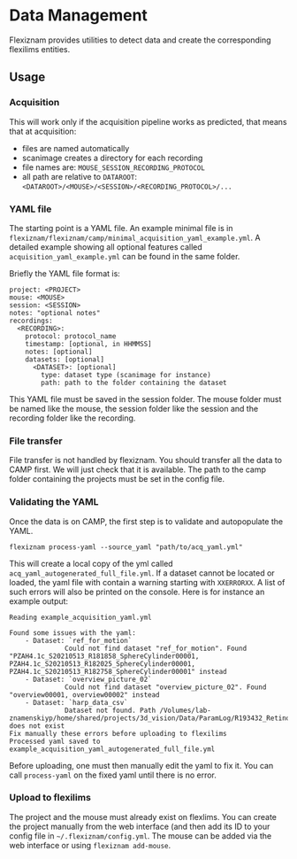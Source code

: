 # Data Management

Flexiznam provides utilities to detect data and create the corresponding flexilims entities. 

## Usage

### Acquisition

This will work only if the acquisition pipeline works as predicted, that means that at acquisition:

*  files are named automatically
*  scanimage creates a directory for each recording
*  file names are: `MOUSE_SESSION_RECORDING_PROTOCOL`
*  all path are relative to `DATAROOT`: `<DATAROOT>/<MOUSE>/<SESSION>/<RECORDING_PROTOCOL>/...`

### YAML file

The starting point is a YAML file. An example minimal file is in `flexiznam/flexiznam/camp/minimal_acquisition_yaml_example.yml`. A detailed example showing all
optional features called `acquisition_yaml_example.yml` can be found in the same folder.

Briefly the YAML file format is:

```
project: <PROJECT>
mouse: <MOUSE>
session: <SESSION>
notes: "optional notes"
recordings:
  <RECORDING>:
    protocol: protocol_name
    timestamp: [optional, in HHMMSS]
    notes: [optional]
    datasets: [optional]
      <DATASET>: [optional]
        type: dataset type (scanimage for instance)
        path: path to the folder containing the dataset
```

This YAML file must be saved in the session folder. The mouse folder must be named like the mouse, the session folder like the session and the 
recording folder like the recording.

### File transfer

File transfer is not handled by flexiznam. You should transfer all the data to CAMP first. We will just check that it is available. The path to the camp folder containing the projects must be set in the config file.


### Validating the YAML

Once the data is on CAMP, the first step is to validate and autopopulate the YAML. 

`flexiznam process-yaml --source_yaml "path/to/acq_yaml.yml"`

This will create a local copy of the yml called `acq_yaml_autogenerated_full_file.yml`. If a dataset cannot be located or loaded, the yaml file with contain a warning starting with `XXERRORXX`. A list of such errors will also be printed on the console. Here is for instance an example output:

```
Reading example_acquisition_yaml.yml

Found some issues with the yaml:
    - Dataset: `ref_for_motion`
              Could not find dataset "ref_for_motion". Found "PZAH4.1c_S20210513_R181858_SphereCylinder00001, PZAH4.1c_S20210513_R182025_SphereCylinder00001, PZAH4.1c_S20210513_R182758_SphereCylinder00001" instead
    - Dataset: `overview_picture_02`
              Could not find dataset "overview_picture_02". Found "overview00001, overview00002" instead
    - Dataset: `harp_data_csv`
              Dataset not found. Path /Volumes/lab-znamenskiyp/home/shared/projects/3d_vision/Data/ParamLog/R193432_Retinotopy does not exist
Fix manually these errors before uploading to flexilims
Processed yaml saved to example_acquisition_yaml_autogenerated_full_file.yml
```

Before uploading, one must then manually edit the yaml to fix it. You can call `process-yaml` on the fixed yaml until there is no error.

### Upload to flexilims

The project and the mouse must already exist on flexlims. You can create the project manually from the web interface (and then add its ID to your config file in `~/.flexiznam/config.yml`. The mouse can be added via the web interface or using `flexiznam add-mouse`.
